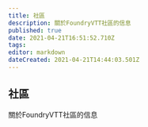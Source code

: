 ```yaml
---
title: 社區
description: 關於FoundryVTT社區的信息
published: true
date: 2021-04-21T16:51:52.710Z
tags: 
editor: markdown
dateCreated: 2021-04-21T14:44:03.501Z
---
```


## 社區

關於FoundryVTT社區的信息
